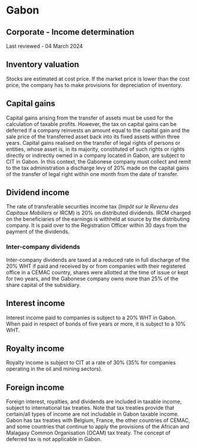 # Gabon
## Corporate - Income determination
Last reviewed - 04 March 2024
## Inventory valuation
Stocks are estimated at cost price. If the market price is lower than the cost price, the company has to make provisions for depreciation of inventory.
## Capital gains
Capital gains arising from the transfer of assets must be used for the calculation of taxable profits. However, the tax on capital gains can be deferred if a company reinvests an amount equal to the capital gain and the sale price of the transferred asset back into its fixed assets within three years.
Capital gains realised on the transfer of legal rights of persons or entities, whose asset is, in its majority, constituted of such rights or rights directly or indirectly owned in a company located in Gabon, are subject to CIT in Gabon. In this context, the Gabonese company must collect and remit to the tax administration a discharge levy of 20% made on the capital gains of the transfer of legal right within one month from the date of transfer.
## Dividend income
The rate of transferable securities income tax (_Impôt sur le Revenu des Capitaux Mobiliers_ or IRCM) is 20% on distributed dividends.
IRCM charged on the beneficiaries of the earnings is withheld at source by the distributing company. It is paid over to the Registration Officer within 30 days from the payment of the dividends.
### Inter-company dividends
Inter-company dividends are taxed at a reduced rate in full discharge of the 20% WHT if paid and received by or from companies with their registered office in a CEMAC country, shares were allotted at the time of issue or kept for two years, and the Gabonese company owns more than 25% of the share capital of the subsidiary.
## Interest income
Interest income paid to companies is subject to a 20% WHT in Gabon. When paid in respect of bonds of five years or more, it is subject to a 10% WHT.
## Royalty income
Royalty income is subject to CIT at a rate of 30% (35% for companies operating in the oil and mining sectors).
## Foreign income
Foreign interest, royalties, and dividends are included in taxable income, subject to international tax treaties. Note that tax treaties provide that certain/all types of income are not includable in Gabon taxable income. Gabon has tax treaties with Belgium, France, the other countries of CEMAC, and some countries that continue to apply the provisions of the African and Malagasy Common Organisation (OCAM) tax treaty.
The concept of deferred tax is not applicable in Gabon.
